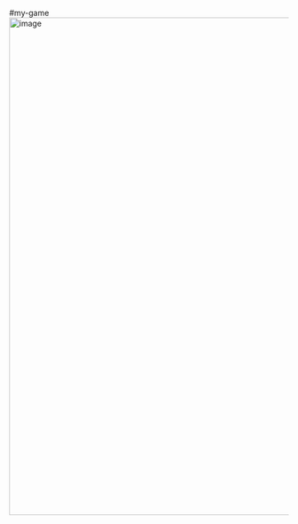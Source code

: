 #my-game
<img width="1869" height="895" alt="image" src="https://github.com/user-attachments/assets/6c7c229a-2e5a-406f-a64d-91b764cd7c1c" />

